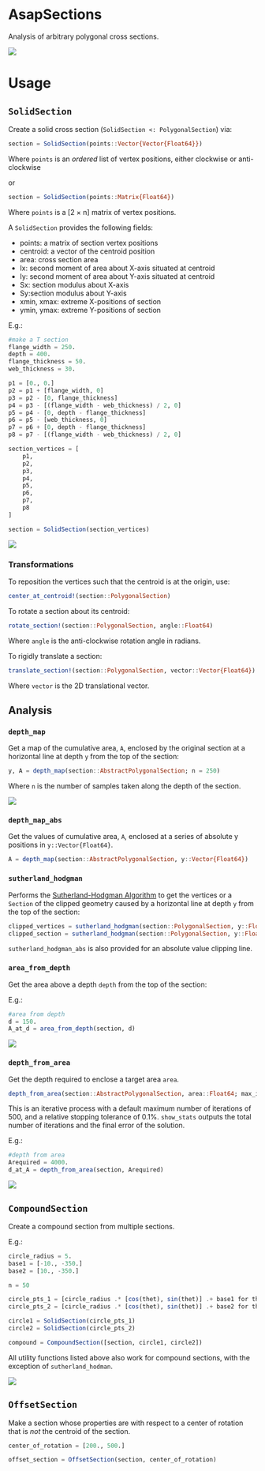 # AsapSections
Analysis of arbitrary polygonal cross sections.

![](READMEassets/depthmap.gif)

# Usage
## `SolidSection`
Create a solid cross section (`SolidSection <: PolygonalSection`) via:

```julia
section = SolidSection(points::Vector{Vector{Float64}})
```

Where `points` is an *ordered* list of vertex positions, either clockwise or anti-clockwise

or

```julia
section = SolidSection(points::Matrix{Float64})
```

Where `points` is a [2 × n] matrix of vertex positions.

A `SolidSection` provides the following fields:
- points: a matrix of section vertex positions
- centroid: a vector of the centroid position
- area: cross section area
- Ix: second moment of area about X-axis situated at centroid
- Iy: second moment of area about Y-axis situated at centroid
- Sx: section modulus about X-axis
- Sy:section modulus about Y-axis
- xmin, xmax: extreme X-positions of section
- ymin, ymax: extreme Y-positions of section

E.g.:
```julia
#make a T section
flange_width = 250.
depth = 400.
flange_thickness = 50.
web_thickness = 30.

p1 = [0., 0.]
p2 = p1 + [flange_width, 0]
p3 = p2 - [0, flange_thickness]
p4 = p3 - [(flange_width - web_thickness) / 2, 0]
p5 = p4 - [0, depth - flange_thickness]
p6 = p5 - [web_thickness, 0]
p7 = p6 + [0, depth - flange_thickness]
p8 = p7 - [(flange_width - web_thickness) / 2, 0]

section_vertices = [
    p1,
    p2,
    p3,
    p4,
    p5,
    p6,
    p7,
    p8
]

section = SolidSection(section_vertices)
```

![](READMEassets/step2.png)

### Transformations
To reposition the vertices such that the centroid is at the origin, use:

```julia
center_at_centroid!(section::PolygonalSection)
```

To rotate a section about its centroid:

```julia
rotate_section!(section::PolygonalSection, angle::Float64)
```

Where `angle` is the anti-clockwise rotation angle in radians.

To rigidly translate a section:

```julia
translate_section!(section::PolygonalSection, vector::Vector{Float64})
```

Where `vector` is the 2D translational vector.

## Analysis
### `depth_map`
Get a map of the cumulative area, `A`, enclosed by the original section at a horizontal line at depth `y` from the top of the section:

```julia
y, A = depth_map(section::AbstractPolygonalSection; n = 250)
```

Where `n` is the number of samples taken along the depth of the section.

![](READMEassets/depthmap.png)

### `depth_map_abs`
Get the values of cumulative area, `A`, enclosed at a series of absolute y positions in `y::Vector{Float64}`.

```julia
A = depth_map(section::AbstractPolygonalSection, y::Vector{Float64})
```

### `sutherland_hodgman`
Performs the [Sutherland-Hodgman Algorithm](https://en.wikipedia.org/wiki/Sutherland%E2%80%93Hodgman_algorithm) to get the vertices or a `Section` of the clipped geometry caused by a horizontal line at depth `y` from the top of the section:

```julia
clipped_vertices = sutherland_hodgman(section::PolygonalSection, y::Float64)
clipped_section = sutherland_hodgman(section::PolygonalSection, y::Float64; return_section = true)
```

`sutherland_hodgman_abs` is also provided for an absolute value clipping line.

### `area_from_depth`
Get the area above a depth `depth` from the top of the section:

E.g.:
```julia
#area from depth
d = 150.
A_at_d = area_from_depth(section, d)
```

![](READMEassets/a_from_d.png)

### `depth_from_area`
Get the depth required to enclose a target area `area`.

```julia
depth_from_area(section::AbstractPolygonalSection, area::Float64; max_iter = 500, rel_tol = 1e-3, show_stats = true)
```

This is an iterative process with a default maximum number of iterations of 500, and a relative stopping tolerance of 0.1%. `show_stats` outputs the total number of iterations and the final error of the solution.

E.g.:
```julia
#depth from area
Arequired = 4000.
d_at_A = depth_from_area(section, Arequired)
```
![](READMEassets/d_from_a.png)
## `CompoundSection`
Create a compound section from multiple sections.

E.g.:
```julia
circle_radius = 5.
base1 = [-10., -350.]
base2 = [10., -350.]

n = 50

circle_pts_1 = [circle_radius .* [cos(thet), sin(thet)] .+ base1 for thet in range(0, 2pi, n)]
circle_pts_2 = [circle_radius .* [cos(thet), sin(thet)] .+ base2 for thet in range(0, 2pi, n)]

circle1 = SolidSection(circle_pts_1)
circle2 = SolidSection(circle_pts_2)

compound = CompoundSection([section, circle1, circle2])
```

All utility functions listed above also work for compound sections, with the exception of `sutherland_hodman`.

![](READMEassets/compound.png)

## `OffsetSection`
Make a section whose properties are with respect to a center of rotation that is *not* the centroid of the section.

```julia
center_of_rotation = [200., 500.]

offset_section = OffsetSection(section, center_of_rotation)
```